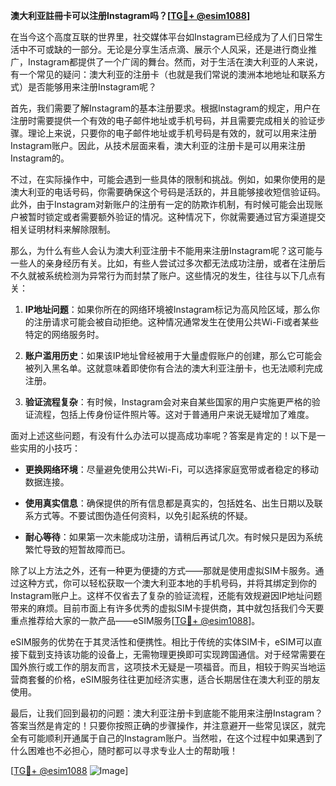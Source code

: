 **澳大利亚註冊卡可以注册Instagram吗？[[TG💪+ @esim1088](https://t.me/s/esim1088)]**

在当今这个高度互联的世界里，社交媒体平台如Instagram已经成为了人们日常生活中不可或缺的一部分。无论是分享生活点滴、展示个人风采，还是进行商业推广，Instagram都提供了一个广阔的舞台。然而，对于生活在澳大利亚的人来说，有一个常见的疑问：澳大利亚的注册卡（也就是我们常说的澳洲本地地址和联系方式）是否能够用来注册Instagram呢？

首先，我们需要了解Instagram的基本注册要求。根据Instagram的规定，用户在注册时需要提供一个有效的电子邮件地址或手机号码，并且需要完成相关的验证步骤。理论上来说，只要你的电子邮件地址或手机号码是有效的，就可以用来注册Instagram账户。因此，从技术层面来看，澳大利亚的注册卡是可以用来注册Instagram的。

不过，在实际操作中，可能会遇到一些具体的限制和挑战。例如，如果你使用的是澳大利亚的电话号码，你需要确保这个号码是活跃的，并且能够接收短信验证码。此外，由于Instagram对新账户的注册有一定的防欺诈机制，有时候可能会出现账户被暂时锁定或者需要额外验证的情况。这种情况下，你就需要通过官方渠道提交相关证明材料来解除限制。

那么，为什么有些人会认为澳大利亚注册卡不能用来注册Instagram呢？这可能与一些人的亲身经历有关。比如，有些人尝试过多次都无法成功注册，或者在注册后不久就被系统检测为异常行为而封禁了账户。这些情况的发生，往往与以下几点有关：

1. **IP地址问题**：如果你所在的网络环境被Instagram标记为高风险区域，那么你的注册请求可能会被自动拒绝。这种情况通常发生在使用公共Wi-Fi或者某些特定的网络服务时。
   
2. **账户滥用历史**：如果该IP地址曾经被用于大量虚假账户的创建，那么它可能会被列入黑名单。这就意味着即使你有合法的澳大利亚注册卡，也无法顺利完成注册。

3. **验证流程复杂**：有时候，Instagram会对来自某些国家的用户实施更严格的验证流程，包括上传身份证件照片等。这对于普通用户来说无疑增加了难度。

面对上述这些问题，有没有什么办法可以提高成功率呢？答案是肯定的！以下是一些实用的小技巧：

- **更换网络环境**：尽量避免使用公共Wi-Fi，可以选择家庭宽带或者稳定的移动数据连接。
  
- **使用真实信息**：确保提供的所有信息都是真实的，包括姓名、出生日期以及联系方式等。不要试图伪造任何资料，以免引起系统的怀疑。
  
- **耐心等待**：如果第一次未能成功注册，请稍后再试几次。有时候只是因为系统繁忙导致的短暂故障而已。

除了以上方法之外，还有一种更为便捷的方式——那就是使用虚拟SIM卡服务。通过这种方式，你可以轻松获取一个澳大利亚本地的手机号码，并将其绑定到你的Instagram账户上。这样不仅省去了复杂的验证流程，还能有效规避因IP地址问题带来的麻烦。目前市面上有许多优秀的虚拟SIM卡提供商，其中就包括我们今天要重点推荐给大家的一款产品——eSIM服务[[TG💪+ @esim1088](https://t.me/s/esim1088)]。

eSIM服务的优势在于其灵活性和便携性。相比于传统的实体SIM卡，eSIM可以直接下载到支持该功能的设备上，无需物理更换即可实现跨国通信。对于经常需要在国外旅行或工作的朋友而言，这项技术无疑是一项福音。而且，相较于购买当地运营商套餐的价格，eSIM服务往往更加经济实惠，适合长期居住在澳大利亚的朋友使用。

最后，让我们回到最初的问题：澳大利亚注册卡到底能不能用来注册Instagram？答案当然是肯定的！只要你按照正确的步骤操作，并注意避开一些常见误区，就完全有可能顺利开通属于自己的Instagram账户。当然啦，在这个过程中如果遇到了什么困难也不必担心，随时都可以寻求专业人士的帮助哦！

[[TG💪+ @esim1088](https://t.me/s/esim1088) ![Image](https://i.postimg.cc/4NQfJmqS/Snipaste-2025-05-13-00-14-12.png)]
